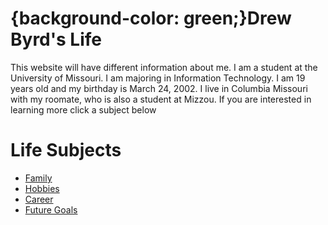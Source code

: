 <!DOCTYPE html>
<html>
<head>
<link rel="stylesheet" href="mystyle.css">
</head>
<body>
<h1>{background-color: green;}Drew Byrd's Life</h1>
<p>This website will have different information about me. I am a student at the University of Missouri. I am majoring in Information Technology. I am 19 years old and my birthday is March 24, 2002. I live in Columbia Missouri with my roomate, who is also a student at Mizzou. If you are interested in learning more click a subject below</p>
<!DOCTYPE html>
<html>
<body>

<h1>Life Subjects</h1>
  
<ul>
  <li><a href="Family.html">Family</a></li>
  <li><a href="Hobbies.html">Hobbies</a></li>
  <li><a href="Career.html">Career</a></li>
  <li><a href="FutureGoals.html">Future Goals</a></li>
</ul>
</body>
</html>

</body>
</html>

